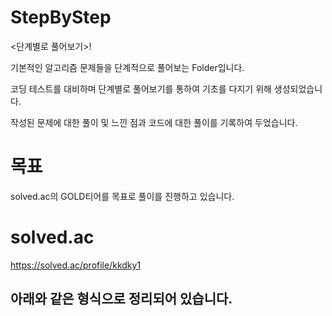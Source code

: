 # StepByStep
<단계별로 풀어보기>!

기본적인 알고리즘 문제들을 단계적으로 풀어보는 Folder입니다.

코딩 테스트를 대비하며 단계별로 풀어보기를 통하여 기초를 다지기 위해 생성되었습니다.

작성된 문제에 대한 풀이 및 느낀 점과 코드에 대한 풀이를 기록하여 두었습니다.

# 목표  
solved.ac의 GOLD티어를 목표로 풀이를 진행하고 있습니다.

# solved.ac
https://solved.ac/profile/kkdky1



아래와 같은 형식으로 정리되어 있습니다.
----------------------------------------------------------
<Title> Ex) No.문제번호 제목

/*
  문제
*/

/*
  풀이 : 
*/


코드 
